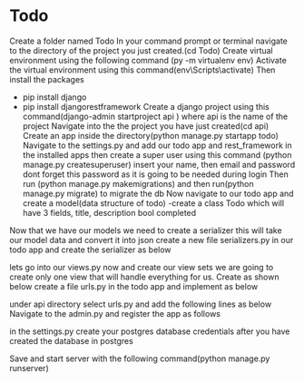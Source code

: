 # Todo
Create a folder named Todo
In your command prompt or terminal navigate to the directory of the project you just created.(cd Todo)
Create virtual environment using the following command (py -m virtualenv env)
Activate the virtual environment using this command(env\Scripts\activate)
Then install the packages 
 - pip install django
 - pip install djangorestframework
Create a django project using this command(django-admin startproject api ) where api is the name of the project
Navigate into the the project you have just created(cd api)
Create an app inside the directory(python manage.py startapp todo)
Navigate to the settings.py and add our todo app and rest_framework in the installed apps
then create a super user using this command (python manage.py createsuperuser) insert your name, then email and password dont forget this password as it is going to be needed during login
Then run (python manage.py makemigrations) and then run(python manage.py migrate) to migrate the db
Now navigate to our todo app and create a model(data structure of todo)
   -create a class Todo which will have 3 fields, title, description bool completed

Now that we have our models we need to create a serializer this will take our model data and convert it into json
create a new file serializers.py in our todo app and create the serializer as below

lets go into our views.py now and create our view sets we are going to create only one view that will handle everything for us. Create as shown below
create a file urls.py in the todo app and implement as below

under api directory select urls.py and add the following lines as below
Navigate to the admin.py and register the app as follows

in the settings.py create your postgres database credentials after you have created the database in postgres

Save and start server with the following command(python manage.py runserver)



